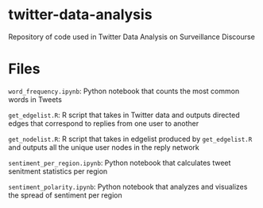 # twitter-data-analysis
Repository of code used in Twitter Data Analysis on Surveillance Discourse

# Files

`word_frequency.ipynb`: Python notebook that counts the most common words in Tweets

`get_edgelist.R`: R script that takes in Twitter data and outputs directed edges that correspond to replies from one user to another

`get_nodelist.R`: R script that takes in edgelist produced by `get_edgelist.R` and outputs all the unique user nodes in the reply network

`sentiment_per_region.ipynb`: Python notebook that calculates tweet senitment statistics per region 

`sentiment_polarity.ipynb`: Python notebook that analyzes and visualizes the spread of sentiment per region




